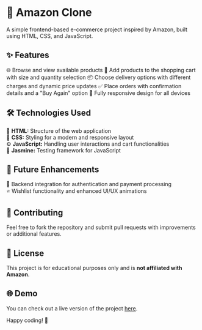 # 🛒 Amazon Clone
A simple frontend-based e-commerce project inspired by Amazon, built using HTML, CSS, and JavaScript.

## ✨ Features
🌐 Browse and view available products
🛒 Add products to the shopping cart with size and quantity selection
📦 Choose delivery options with different charges and dynamic price updates
✅ Place orders with confirmation details and a "Buy Again" option
📱 Fully responsive design for all devices

## 🛠 Technologies Used
📝 **HTML:** Structure of the web application  
🎨 **CSS:** Styling for a modern and responsive layout  
⚙️ **JavaScript:** Handling user interactions and cart functionalities  
🧪 **Jasmine:** Testing framework for JavaScript

## 🔮 Future Enhancements
🚀 Backend integration for authentication and payment processing  
⭐ Wishlist functionality and enhanced UI/UX animations  

## 🤝 Contributing
Feel free to fork the repository and submit pull requests with improvements or additional features.

## 📜 License
This project is for educational purposes only and is **not affiliated with Amazon**.

## 🌐 Demo
You can check out a live version of the project [here](#).

Happy coding! 🚀

